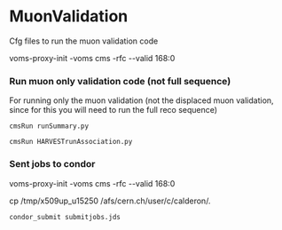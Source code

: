 # MuonValidation
Cfg files to run the muon validation code 

voms-proxy-init -voms cms -rfc --valid 168:0                                                                                         

### Run muon only validation code (not full sequence)

For running only the muon validation (not the displaced muon validation, since for this you will need to run the full reco sequence)

```
cmsRun runSummary.py 
```

``` 
cmsRun HARVESTrunAssociation.py
``` 

### Sent jobs to condor

voms-proxy-init -voms cms -rfc --valid 168:0

cp /tmp/x509up_u15250  /afs/cern.ch/user/c/calderon/. 


```
condor_submit submitjobs.jds      
```
